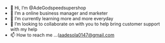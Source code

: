 - 👋 Hi, I’m @AdeGodspeedsupershop
- 👀 I’m a online business manager and marketer
- 🌱 I’m currently learning more and more everyday 
- 💞️ I’m looking to collaborate on with you to help bring customer support with my help 
- 📫 How to reach me ...(aadesola0147@gmail.com

<!---
AdeGodspeedsupershop/AdeGodspeedsupershop is a ✨ special ✨ repository because its `README.md` (this file) appears on your GitHub profile.
@ store78877612.company.site
